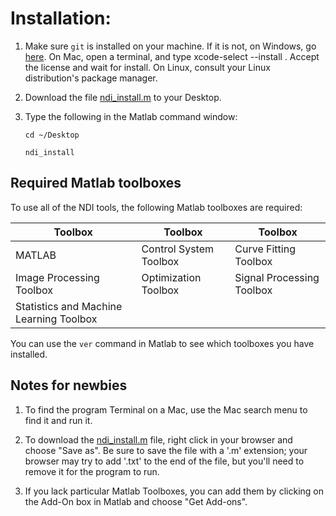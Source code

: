 # Installation:

1. Make sure `git` is installed on your machine. If it is not, on Windows, go [here](https://git-scm.com/download/win). On Mac, open a terminal, and type xcode-select --install . Accept the license and wait for install. On Linux, consult your Linux distribution's package manager.

2. Download the file [ndi_install.m](https://raw.githubusercontent.com/VH-Lab/NDI-matlab/main/ndi_install.m) to your Desktop.
 
3. Type the following in the Matlab command window: 

    `cd ~/Desktop`

    `ndi_install`

## Required Matlab toolboxes

To use all of the NDI tools, the following Matlab toolboxes are required:

| Toolbox | Toolbox | Toolbox |
| -- | -- | -- |
| MATLAB | Control System Toolbox | Curve Fitting Toolbox |
| Image Processing Toolbox | Optimization Toolbox | Signal Processing Toolbox |
| Statistics and Machine Learning Toolbox | | | 

You can use the `ver` command in Matlab to see which toolboxes you have installed.

## Notes for newbies

1. To find the program Terminal on a Mac, use the Mac search menu to find it and run it.

2. To download the [ndi_install.m](https://raw.githubusercontent.com/VH-Lab/NDI-matlab/main/ndi_install.m) file, right click in your browser and choose "Save as". Be sure to save the file with a '.m' extension; your browser may try to add '.txt' to the end of the file, but you'll need to remove it for the program to run.

3. If you lack particular Matlab Toolboxes, you can add them by clicking on the Add-On box in Matlab and choose "Get Add-ons".
